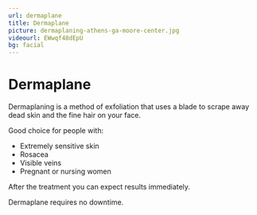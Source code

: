 ```yaml
---
url: dermaplane
title: Dermaplane
picture: dermaplaning-athens-ga-moore-center.jpg
videourl: EWwqf48dEpU
bg: facial
---
```


# Dermaplane

Dermaplaning is a method of exfoliation that uses a blade to scrape away dead skin and the fine hair on your face.

Good choice for people with:

- Extremely sensitive skin
- Rosacea
- Visible veins
- Pregnant or nursing women

After the treatment you can expect results immediately.

Dermaplane requires no downtime.
